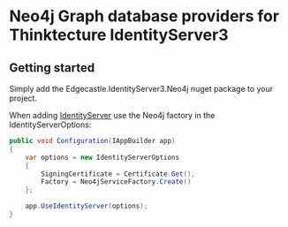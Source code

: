 # Neo4j Graph database providers for Thinktecture IdentityServer3 #

## Getting started ##
Simply add the Edgecastle.IdentityServer3.Neo4j nuget package to your project.

When adding [IdentityServer](http://github.com/identityserver/IdentityServer3) use the Neo4j factory in the IdentityServerOptions:

```csharp
public void Configuration(IAppBuilder app)
{
    var options = new IdentityServerOptions
    {
        SigningCertificate = Certificate.Get(),
        Factory = Neo4jServiceFactory.Create()
    };

    app.UseIdentityServer(options);
}
```

